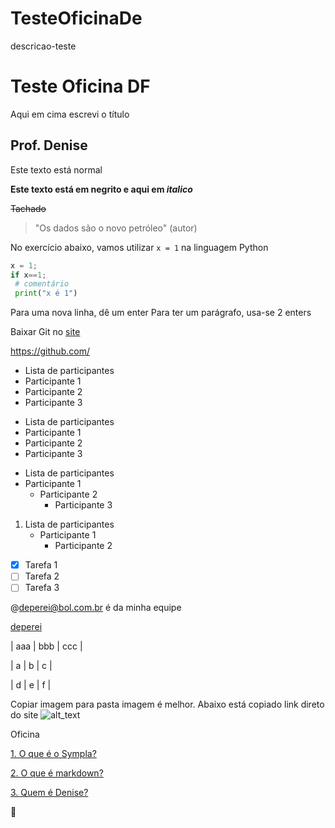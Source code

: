 # TesteOficinaDe
descricao-teste

# Teste Oficina DF
Aqui em cima escrevi o título
## Prof. Denise
Este texto está normal

**Este texto está em negrito e aqui em *italico***

~~Tachado~~



> "Os dados são o novo petróleo" (autor)

No exercício abaixo, vamos utilizar `x = 1` na linguagem Python

```Python
x = 1;
if x==1;
 # comentário
 print("x é 1")
```

Para uma nova linha, dê um enter
Para ter um parágrafo, usa-se 2 enters

Baixar Git no [site](https://github.com/)

https://github.com/

- Lista de participantes
- Participante 1
- Participante 2
- Participante 3


* Lista de participantes
* Participante 1
* Participante 2
* Participante 3

- Lista de participantes
 - Participante 1
   - Participante 2
     - Participante 3


1. Lista de participantes
   * Participante 1
     * Participante 2
     
- [x] Tarefa 1 
- [ ] Tarefa 2
- [ ] Tarefa 3

@deperei@bol.com.br é da minha equipe

[deperei](@deperei@bol.com.br)

| aaa | bbb | ccc |

| a | b | c |

| d | e | f |


Copiar imagem para pasta imagem é melhor. Abaixo está copiado link direto do site
![alt_text](https://static.poder360.com.br/2020/04/GATO-CORONAVIRUS-868x644.jpg) 


Oficina

[1. O que é o Sympla?](https://www.sympla.com.br/)

[2. O que é markdown?](https://bookdown.org/yihui/rmarkdown/html-document.html)

[3. Quem é Denise?](https://github.com/dfilippo/TesteOficinaDe/blob/master/README.md#prof-denise)


:koala:
